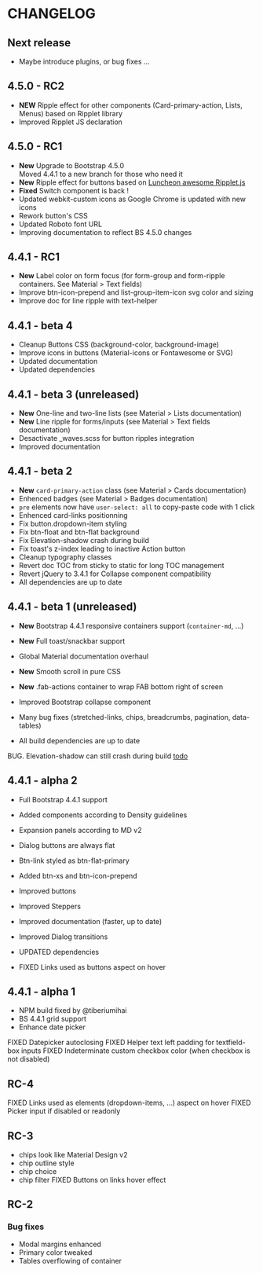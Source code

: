 # CHANGELOG

## Next release

- Maybe introduce plugins, or bug fixes ...

## 4.5.0 - RC2

- **NEW** Ripple effect for other components (Card-primary-action, Lists, Menus) based on Ripplet library
- Improved Ripplet JS declaration

## 4.5.0 - RC1

- **New** Upgrade to Bootstrap 4.5.0  
Moved 4.4.1 to a new branch for those who need it
- **New** Ripple effect for buttons based on [Luncheon awesome Ripplet.js](https://github.com/luncheon/ripplet.js)
- **Fixed** Switch component is back !
- Updated webkit-custom icons as Google Chrome is updated with new icons
- Rework button's CSS
- Updated Roboto font URL
- Improving documentation to reflect BS 4.5.0 changes

## 4.4.1 - RC1

- **New** Label color on form focus (for form-group and form-ripple containers. See Material > Text fields)
- Improve btn-icon-prepend and list-group-item-icon svg color and sizing
- Improve doc for line ripple with text-helper

## 4.4.1 - beta 4

- Cleanup Buttons CSS (background-color, background-image)
- Improve icons in buttons (Material-icons or Fontawesome or SVG)
- Updated documentation
- Updated dependencies

## 4.4.1 - beta 3 (unreleased)

- **New** One-line and two-line lists (see Material > Lists documentation)
- **New** Line ripple for forms/inputs (see Material > Text fields documentation)
- Desactivate _waves.scss for button ripples integration
- Improved documentation

## 4.4.1 - beta 2

- **New** `card-primary-action` class (see Material > Cards documentation)
- Enhenced badges (see Material > Badges documentation)
- `pre` elements now have `user-select: all` to copy-paste code with 1 click
- Enhenced card-links positionning
- Fix button.dropdown-item styling
- Fix btn-float and btn-flat background
- Fix Elevation-shadow crash during build
- Fix toast's z-index leading to inactive Action button
- Cleanup typography classes
- Revert doc TOC from sticky to static for long TOC management
- Revert jQuery to 3.4.1 for Collapse component compatibility
- All dependencies are up to date

## 4.4.1 - beta 1 (unreleased)

- **New** Bootstrap 4.4.1 responsive containers support (`container-md`, ...)
- **New** Full toast/snackbar support
- Global Material documentation overhaul
- **New** Smooth scroll in pure CSS
- **New** .fab-actions container to wrap FAB bottom right of screen

- Improved Bootstrap collapse component
- Many bug fixes (stretched-links, chips, breadcrumbs, pagination, data-tables)
- All build dependencies are up to date

BUG. Elevation-shadow can still crash during build
[todo](https://github.com/twbs/bootstrap/commit/605704d7f5483d62d7c9d7ad14836e3b35a10861)

## 4.4.1 - alpha 2

- Full Bootstrap 4.4.1 support
- Added components according to Density guidelines
- Expansion panels according to MD v2
- Dialog buttons are always flat
- Btn-link styled as btn-flat-primary
- Added btn-xs and btn-icon-prepend

- Improved buttons
- Improved Steppers
- Improved documentation (faster, up to date)
- Improved Dialog transitions
- UPDATED dependencies
- FIXED Links used as buttons aspect on hover

## 4.4.1 - alpha 1

- NPM build fixed by @tiberiumihai
- BS 4.4.1 grid support
- Enhance date picker

FIXED Datepicker autoclosing
FIXED Helper text left padding for textfield-box inputs
FIXED Indeterminate custom checkbox color (when checkbox is not disabled)

## RC-4

FIXED Links used as elements (dropdown-items, ...)  aspect on hover
FIXED Picker input if disabled or readonly

## RC-3

- chips look like Material Design v2
- chip outline style
- chip choice
- chip filter
FIXED Buttons on links hover effect

## RC-2

### Bug fixes

- Modal margins enhanced
- Primary color tweaked
- Tables overflowing of container
